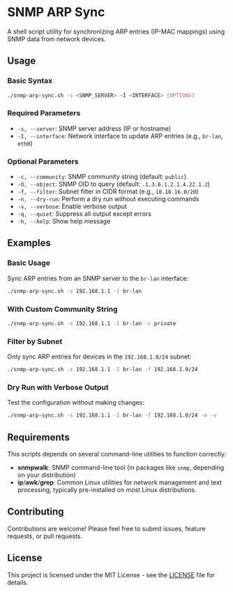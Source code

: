# SNMP ARP Sync

A shell script utility for synchronizing ARP entries (IP-MAC mappings) using SNMP data from network devices. 

## Usage

### Basic Syntax

```bash
./snmp-arp-sync.sh -s <SNMP_SERVER> -I <INTERFACE> [OPTIONS]
```

### Required Parameters

- `-s, --server`: SNMP server address (IP or hostname)
- `-I, --interface`: Network interface to update ARP entries (e.g., `br-lan`, `eth0`)

### Optional Parameters

- `-c, --community`: SNMP community string (default: `public`)
- `-O, --object`: SNMP OID to query (default: `.1.3.6.1.2.1.4.22.1.2`)
- `-f, --filter`: Subnet filter in CIDR format (e.g., `10.10.16.0/20`)
- `-n, --dry-run`: Perform a dry run without executing commands
- `-v, --verbose`: Enable verbose output
- `-q, --quiet`: Suppress all output except errors
- `-h, --help`: Show help message

## Examples

### Basic Usage

Sync ARP entries from an SNMP server to the `br-lan` interface:

```bash
./snmp-arp-sync.sh -s 192.168.1.1 -I br-lan
```

### With Custom Community String

```bash
./snmp-arp-sync.sh -s 192.168.1.1 -I br-lan -c private
```

### Filter by Subnet

Only sync ARP entries for devices in the `192.168.1.0/24` subnet:

```bash
./snmp-arp-sync.sh -s 192.168.1.1 -I br-lan -f 192.168.1.0/24
```

### Dry Run with Verbose Output

Test the configuration without making changes:

```bash
./snmp-arp-sync.sh -s 192.168.1.1 -I br-lan -f 192.168.1.0/24 -n -v
```

## Requirements

This scripts depends on several command-line utilities to function correctly:

- **snmpwalk**: SNMP command-line tool (in packages like `snmp`, depending on your distribution)
- **ip**/**awk**/**grep**: Common Linux utilities for network management and text processing, typically pre-installed on most Linux distributions.

## Contributing

Contributions are welcome! Please feel free to submit issues, feature requests, or pull requests.

## License

This project is licensed under the MIT License - see the [LICENSE](LICENSE) file for details.
